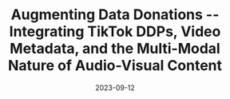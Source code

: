 ---
title: "Augmenting Data Donations -- Integrating TikTok DDPs, Video Metadata, and the Multi-Modal Nature of Audio-Visual Content"
collection: talks
permalink: /talks/2023-09-12-Augmenting-Data-Donations-Integrating-TikTok-DDPs-Video-Metadata-and-the-Multi-Modal-Nature-of-Audio-Visual-Content
date: 2023-09-12
venue: 'Data Donation Symposium 2023'
paperurl: 'https://datadonation.uzh.ch/en/symposium-2023/'
citation: ' Lion Wedel, &quot;Augmenting Data Donations -- Integrating TikTok DDPs, Video Metadata, and the Multi-Modal Nature of Audio-Visual Content.&quot; Data Donation Symposium 2023, 1900.'
doi: 'https://datadonation.uzh.ch/en/symposium-2023/'
---